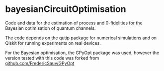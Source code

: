 # bayesianCircuitOptimisation
 Code and data for the estimation of process and 0-fidelities for the Bayesian optimisation of quantum channels.
 
 The code depends on the qutip package for numerical simulations and on Qiskit for running experiments on real devices.
 
 For the Bayesian optimisation, the GPyOpt package was used, however the version tested with this code was forked from [github.com/FredericSauv/GPyOpt](https://github.com/FredericSauv/GPyOpt)

